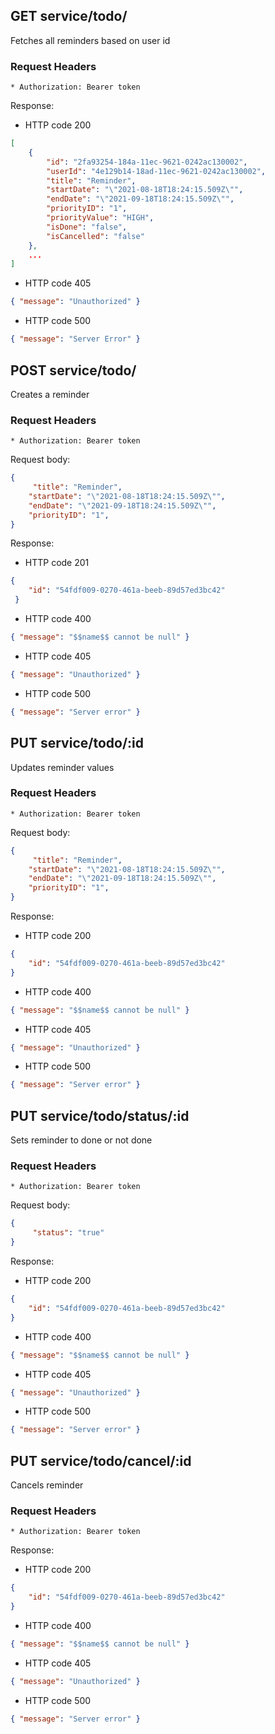 ﻿
## GET service/todo/

Fetches all reminders based on user id

### Request Headers
	* Authorization: Bearer token

Response:
* HTTP code 200
```json
[
	{
		"id": "2fa93254-184a-11ec-9621-0242ac130002",
		"userId": "4e129b14-18ad-11ec-9621-0242ac130002",
		"title": "Reminder",
		"startDate": "\"2021-08-18T18:24:15.509Z\"",
		"endDate": "\"2021-09-18T18:24:15.509Z\"",
		"priorityID": "1", 
		"priorityValue": "HIGH",
		"isDone": "false",
		"isCancelled": "false"
	},
	...
]
```

* HTTP code 405
```json
{ "message": "Unauthorized" }
```
* HTTP code 500
```json
{ "message": "Server Error" }
```

## POST service/todo/
Creates a reminder

### Request Headers
	* Authorization: Bearer token

Request body:
```json
{
	 "title": "Reminder",
	"startDate": "\"2021-08-18T18:24:15.509Z\"",
	"endDate": "\"2021-09-18T18:24:15.509Z\"",
	"priorityID": "1", 
}
```
Response:
* HTTP code 201
```json
{ 
	"id": "54fdf009-0270-461a-beeb-89d57ed3bc42"
 }
```

* HTTP code 400 
```json
{ "message": "$$name$$ cannot be null" }
```

* HTTP code 405
```json
{ "message": "Unauthorized" }
```

* HTTP code 500
```json
{ "message": "Server error" }
```


## PUT service/todo/:id
Updates reminder values

### Request Headers
	* Authorization: Bearer token

Request body:
```json
{
	 "title": "Reminder",
	"startDate": "\"2021-08-18T18:24:15.509Z\"",
	"endDate": "\"2021-09-18T18:24:15.509Z\"",
	"priorityID": "1", 
}
```
Response:
* HTTP code 200
```json
{
    "id": "54fdf009-0270-461a-beeb-89d57ed3bc42"
}
```

* HTTP code 400 
```json
{ "message": "$$name$$ cannot be null" }
```

* HTTP code 405
```json
{ "message": "Unauthorized" }
```

* HTTP code 500
```json
{ "message": "Server error" }
```

## PUT service/todo/status/:id
Sets reminder to done or not done

### Request Headers
	* Authorization: Bearer token

Request body:
```json
{
	 "status": "true"
}
```
Response:
* HTTP code 200
```json
{
    "id": "54fdf009-0270-461a-beeb-89d57ed3bc42"
}
```

* HTTP code 400 
```json
{ "message": "$$name$$ cannot be null" }
```

* HTTP code 405
```json
{ "message": "Unauthorized" }
```

* HTTP code 500
```json
{ "message": "Server error" }
```

## PUT service/todo/cancel/:id
Cancels reminder

### Request Headers
	* Authorization: Bearer token

Response:
* HTTP code 200
```json
{
    "id": "54fdf009-0270-461a-beeb-89d57ed3bc42"
}
```

* HTTP code 400 
```json
{ "message": "$$name$$ cannot be null" }
```

* HTTP code 405
```json
{ "message": "Unauthorized" }
```

* HTTP code 500
```json
{ "message": "Server error" }
```

